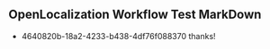 ## OpenLocalization Workflow Test MarkDown
* 4640820b-18a2-4233-b438-4df76f088370 
thanks!<!--HONumber=Mar16_HO3-->
